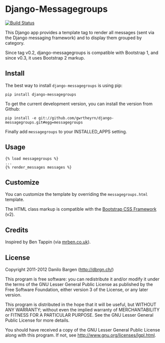 Django-Messagegroups
====================

[![Build Status](https://secure.travis-ci.org/gwrtheyrn/django-messagegroups.png?branch=master)](http://travis-ci.org/gwrtheyrn/django-messagegroups)

This Django app provides a template tag to render all messages (sent via the Django messaging
framework) and to display them grouped by category.

Since tag v0.2, django-messagegroups is compatible with Bootstrap 1, and since v0.3, it uses
Bootstrap 2 markup.


Install
-------

The best way to install `django-messagegroups` is using pip:

    pip install django-messagegroups

To get the current development version, you can install the version from Github:

    pip install -e git://github.com/gwrtheyrn/django-messagegroups.git#egg=messagegroups

Finally add `messagegroups` to your INSTALLED\_APPS setting.


Usage
-----

    {% load messagegroups %}
    ...
    {% render_messages messages %}


Customize
---------

You can customize the template by overriding the `messagegroups.html` template.

The HTML class markup is compatible with the [Bootstrap CSS Framework](http://twitter.github.com/bootstrap/) (v2).


Credits
-------

Inspired by Ben Tappin (via [mrben.co.uk](http://mrben.co.uk/entry/a-nicer-way-of-using-the-Django-messages-framework/)).


License
-------

Copyright 2011-2012 Danilo Bargen (http://dbrgn.ch/)

This program is free software: you can redistribute it and/or modify
it under the terms of the GNU Lesser General Public License as
published by the Free Software Foundation, either version 3 of the
License, or any later version.

This program is distributed in the hope that it will be useful,
but WITHOUT ANY WARRANTY; without even the implied warranty of
MERCHANTABILITY or FITNESS FOR A PARTICULAR PURPOSE.  See the
GNU Lesser General Public License for more details.

You should have received a copy of the GNU Lesser General Public License
along with this program.  If not, see <http://www.gnu.org/licenses/lgpl.html>.
